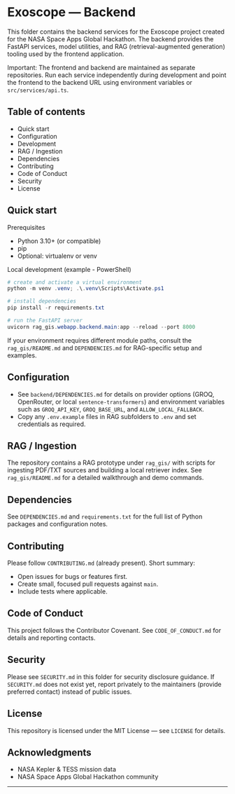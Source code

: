 # Exoscope — Backend

This folder contains the backend services for the Exoscope project created for the NASA Space Apps Global Hackathon. The backend provides the FastAPI services, model utilities, and RAG (retrieval-augmented generation) tooling used by the frontend application.

Important: The frontend and backend are maintained as separate repositories. Run each service independently during development and point the frontend to the backend URL using environment variables or `src/services/api.ts`.

## Table of contents

- Quick start
- Configuration
- Development
- RAG / Ingestion
- Dependencies
- Contributing
- Code of Conduct
- Security
- License

## Quick start

Prerequisites

- Python 3.10+ (or compatible)
- pip
- Optional: virtualenv or venv

Local development (example - PowerShell)

```powershell
# create and activate a virtual environment
python -m venv .venv; .\.venv\Scripts\Activate.ps1

# install dependencies
pip install -r requirements.txt

# run the FastAPI server
uvicorn rag_gis.webapp.backend.main:app --reload --port 8000
```

If your environment requires different module paths, consult the `rag_gis/README.md` and `DEPENDENCIES.md` for RAG-specific setup and examples.

## Configuration

- See `backend/DEPENDENCIES.md` for details on provider options (GROQ, OpenRouter, or local `sentence-transformers`) and environment variables such as `GROQ_API_KEY`, `GROQ_BASE_URL`, and `ALLOW_LOCAL_FALLBACK`.
- Copy any `.env.example` files in RAG subfolders to `.env` and set credentials as required.

## RAG / Ingestion

The repository contains a RAG prototype under `rag_gis/` with scripts for ingesting PDF/TXT sources and building a local retriever index. See `rag_gis/README.md` for a detailed walkthrough and demo commands.

## Dependencies

See `DEPENDENCIES.md` and `requirements.txt` for the full list of Python packages and configuration notes.

## Contributing

Please follow `CONTRIBUTING.md` (already present). Short summary:

- Open issues for bugs or features first.
- Create small, focused pull requests against `main`.
- Include tests where applicable.

## Code of Conduct

This project follows the Contributor Covenant. See `CODE_OF_CONDUCT.md` for details and reporting contacts.

## Security

Please see `SECURITY.md` in this folder for security disclosure guidance. If `SECURITY.md` does not exist yet, report privately to the maintainers (provide preferred contact) instead of public issues.

## License

This repository is licensed under the MIT License — see `LICENSE` for details.

## Acknowledgments

- NASA Kepler & TESS mission data
- NASA Space Apps Global Hackathon community

---

